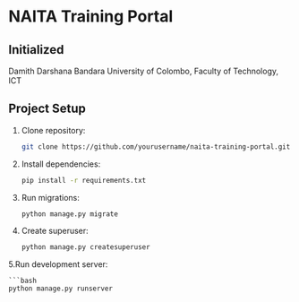 # NAITA Training Portal

## Initialized 
Damith Darshana Bandara
University of Colombo,
Faculty of Technology,
ICT


## Project Setup

1. Clone repository:
   ```bash
   git clone https://github.com/yourusername/naita-training-portal.git

2. Install dependencies:

    ```bash
    pip install -r requirements.txt

3. Run migrations:

   ```bash
   python manage.py migrate

4. Create superuser:

    ```bash
    python manage.py createsuperuser

5.Run development server:

    ```bash
    python manage.py runserver